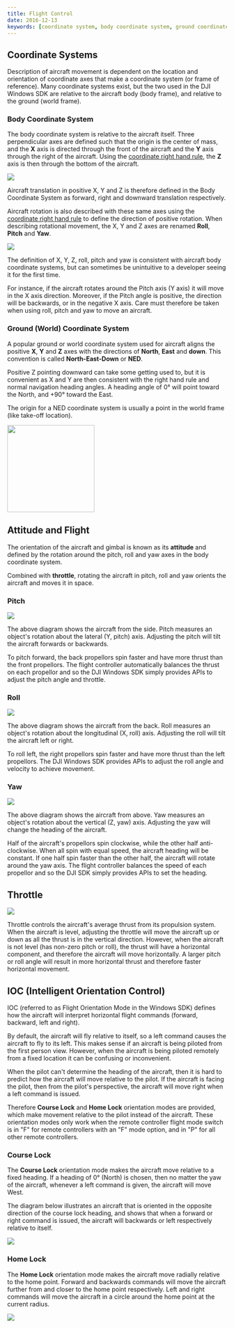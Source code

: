 ```yaml
---
title: Flight Control
date: 2016-12-13
keywords: [coordinate system, body coordinate system, ground coordinate system, pitch, roll, yaw, throttle, IOC, course lock, home lock, Intelligent Orientation Control]
---
```


## Coordinate Systems

Description of aircraft movement is dependent on the location and orientation of coordinate axes that make a coordinate system (or frame of reference). Many coordinate systems exist, but the two used in the DJI Windows SDK are relative to the aircraft body (body frame), and relative to the ground (world frame).

### Body Coordinate System

The body coordinate system is relative to the aircraft itself. Three perpendicular axes are defined such that the origin is the center of mass, and the **X** axis is directed through the front of the aircraft and the **Y** axis through the right of the aircraft. Using the <a href="https://en.wikipedia.org/wiki/Right-hand_rule" target="_blank">coordinate right hand rule</a>, the **Z** axis is then through the bottom of the aircraft.

![](../images/flightController-concepts/xyz_noRedArrows.png)

Aircraft translation in positive X, Y and Z is therefore defined in the Body Coordinate System as forward, right and downward translation respectively.

Aircraft rotation is also described with these same axes using the <a href="https://en.wikipedia.org/wiki/Right-hand_rule" target="_blank">coordinate right hand rule</a> to define the direction of positive rotation. When describing rotational movement, the X, Y and Z axes are renamed **Roll**, **Pitch** and **Yaw**.

![](../images/flightController-concepts/altitude.png)

The definition of X, Y, Z, roll, pitch and yaw is consistent with aircraft body coordinate systems, but can sometimes be unintuitive to a developer seeing it for the first time.

For instance, if the aircraft rotates around the Pitch axis (Y axis) it will move in the X axis direction. Moreover, if the Pitch angle is positive, the direction will be backwards, or in the negative X axis. Care must therefore be taken when using roll, pitch and yaw to move an aircraft.

### Ground (World) Coordinate System

A popular ground or world coordinate system used for aircraft aligns the positive **X**, **Y** and **Z** axes with the directions of **North**, **East** and **down**. This convention is called **North-East-Down** or **NED**. 

Positive Z pointing downward can take some getting used to, but it is convenient as X and Y are then consistent with the right hand rule and normal navigation heading angles. A heading angle of 0&deg; will point toward the North, and +90&deg; toward the East.

The origin for a NED coordinate system is usually a point in the world frame (like take-off location).

<html><img src="../images/flightController-concepts/CoordinateSystemNED.png" width=200></html>

## Attitude and Flight

The orientation of the aircraft and gimbal is known as its **attitude** and defined by the rotation around the pitch, roll and yaw axes in the body coordinate system. 

Combined with **throttle**, rotating the aircraft in pitch, roll and yaw orients the aircraft and moves it in space.

### Pitch

![](../images/flightController-concepts/pitchAxisGif.gif)

The above diagram shows the aircraft from the side. Pitch measures an object's rotation about the lateral (Y, pitch) axis. Adjusting the pitch will tilt the aircraft forwards or backwards.

To pitch forward, the back propellors spin faster and have more thrust than the front propellors. The flight controller automatically balances the thrust on each propellor and so the DJI Windows SDK simply provides APIs to adjust the pitch angle and throttle.

### Roll

![](../images/flightController-concepts/rollAxisGif.gif)

The above diagram shows the aircraft from the back. Roll measures an object's rotation about the longitudinal (X, roll) axis. Adjusting the roll will tilt the aircraft left or right.

To roll left, the right propellors spin faster and have more thrust than the left propellors. The DJI Windows SDK provides APIs to adjust the roll angle and velocity to achieve movement.

### Yaw

![](../images/flightController-concepts/yawAxisGif.gif)

The above diagram shows the aircraft from above. Yaw measures an object's rotation about the vertical (Z, yaw) axis. Adjusting the yaw will change the heading of the aircraft.

Half of the aircraft's propellors spin clockwise, while the other half anti-clockwise. When all spin with equal speed, the aircraft heading will be constant. If one half spin faster than the other half, the aircraft will rotate around the yaw axis. The flight controller balances the speed of each propellor and so the DJI SDK simply provides APIs to set the heading.

## Throttle

![](../images/flightController-concepts/throttle.gif)

Throttle controls the aircraft's average thrust from its propulsion system. When the aircraft is level, adjusting the throttle will move the aircraft up or down as all the thrust is in the vertical direction. However, when the aircraft is not level (has non-zero pitch or roll), the thrust will have a horizontal component, and therefore the aircraft will move horizontally. A larger pitch or roll angle will result in more horizontal thrust and therefore faster horizontal movement.

## IOC (Intelligent Orientation Control)

IOC (referred to as Flight Orientation Mode in the Windows SDK) defines how the aircraft will interpret horizontal flight commands (forward, backward, left and right).

By default, the aircraft will fly relative to itself, so a left command causes the aircraft to fly to its left. This makes sense if an aircraft is being piloted from the first person view. However, when the aircraft is being piloted remotely from a fixed location it can be confusing or inconvenient.

When the pilot can't determine the heading of the aircraft, then it is hard to predict how the aircraft will move relative to the pilot. If the aircraft is facing the pilot, then from the pilot's perspective, the aircraft will move right when a left command is issued.

Therefore **Course Lock** and **Home Lock** orientation modes are provided, which make movement relative to the pilot instead of the aircraft. These orientation modes only work when the remote controller flight mode switch is in "F" for remote controllers with an "F" mode option, and in "P" for all other remote controllers.


### Course Lock

The **Course Lock** orientation mode makes the aircraft move relative to a fixed heading. If a heading of 0&deg; (North) is chosen, then no matter the yaw of the aircraft, whenever a left command is given, the aircraft will move West.

The diagram below illustrates an aircraft that is oriented in the opposite direction of the course lock heading, and shows that when a forward or right command is issued, the aircraft will backwards or left respectively relative to itself.

![](../images/flightController-concepts/ioc_courseLock_en.png)

### Home Lock
The **Home Lock** orientation mode makes the aircraft move radially relative to the home point. Forward and backwards commands will move the aircraft further from and closer to the home point respectively. Left and right commands will move the aircraft in a circle around the home point at the current radius.

![](../images/flightController-concepts/ioc_homeLock.png)

